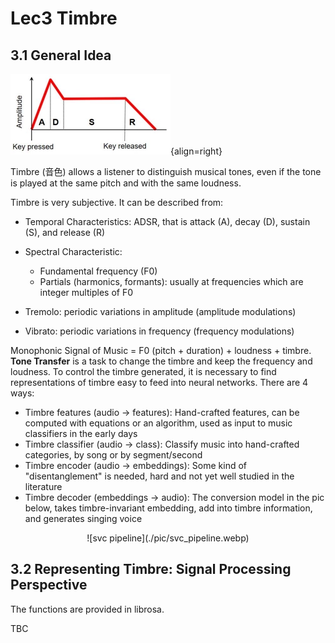 # Lec3 Timbre

## 3.1 General Idea

![adsr](./pic/adsr.webp){align=right}

Timbre (音色) allows a listener to distinguish musical tones, even if the tone is played at the same pitch and with the same loudness.

Timbre is very subjective. It can be described from:

* Temporal Characteristics: ADSR, that is attack (A), decay (D), sustain (S), and release (R)
* Spectral Characteristic:

    * Fundamental frequency (F0)
    * Partials (harmonics, formants): usually at frequencies which are integer multiples of F0

* Tremolo: periodic variations in amplitude (amplitude modulations)
* Vibrato: periodic variations in frequency (frequency modulations)

Monophonic Signal of Music = F0 (pitch + duration) + loudness + timbre. __Tone Transfer__ is a task to change the timbre and keep the frequency and loudness. To control the timbre generated, it is necessary to find representations of timbre easy to feed into neural networks. There are 4 ways:

* Timbre features (audio → features): Hand-crafted features, can be computed with equations or an algorithm, used as input to music classifiers in the early days
* Timbre classifier (audio → class): Classify music into hand-crafted categories, by song or by segment/second
* Timbre encoder (audio → embeddings): Some kind of "disentanglement" is needed, hard and not yet well studied in the literature
* Timbre decoder (embeddings → audio): The conversion model in the pic below, takes timbre-invariant embedding, add into timbre information, and generates singing voice

<center>![svc pipeline](./pic/svc_pipeline.webp)</center>

## 3.2 Representing Timbre: Signal Processing Perspective

The functions are provided in librosa.

TBC
